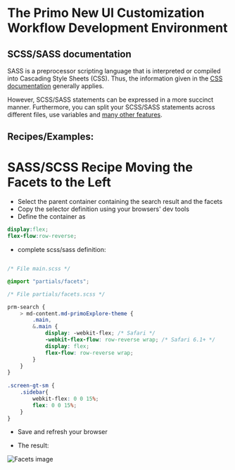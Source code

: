 # The Primo New UI Customization Workflow Development Environment

## SCSS/SASS documentation

SASS is a preprocessor scripting language that is interpreted or compiled into Cascading Style Sheets (CSS). Thus, 
the information given in the [CSS documentation](https://github.com/ExLibrisGroup/primo-explore-package/tree/master/VIEW_CODE/css) generally applies.

However, SCSS/SASS statements can be expressed in a more succinct manner. Furthermore, you can split your SCSS/SASS statements across different files, use 
variables and [many other features](https://sass-lang.com/guide).

## Recipes/Examples:

# SASS/SCSS Recipe Moving the Facets to the Left

-  Select the parent container containing the search result and the facets
-  Copy the selector definition using your browsers' dev tools
-  Define the container as

```scss
display:flex;
flex-flow:row-reverse;
```

- complete scss/sass definition:

```scss

/* File main.scss */

@import "partials/facets";

/* File partials/facets.scss */

prm-search {
    > md-content.md-primoExplore-theme {
        .main,
        &.main {
            display: -webkit-flex; /* Safari */
            -webkit-flex-flow: row-reverse wrap; /* Safari 6.1+ */
            display: flex;
            flex-flow: row-reverse wrap;
        }
    }
}
    
.screen-gt-sm {
    .sidebar{
        webkit-flex: 0 0 15%;
        flex: 0 0 15%;
    }
}
```

-  Save and refresh your browser

-  The result:

 ![Facets image](../../help_files/facets.png "Factes Changes")
